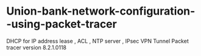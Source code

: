# Union-bank-network-configuration--using-packet-tracer
DHCP for IP address lease , ACL , NTP server , IPsec VPN Tunnel
Packet tracer version 8.2.1.0118
